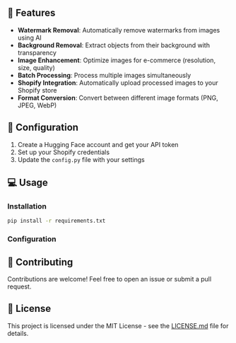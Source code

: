 ## 🎯 Features

- **Watermark Removal**: Automatically remove watermarks from images using AI
- **Background Removal**: Extract objects from their background with transparency
- **Image Enhancement**: Optimize images for e-commerce (resolution, size, quality)
- **Batch Processing**: Process multiple images simultaneously
- **Shopify Integration**: Automatically upload processed images to your Shopify store
- **Format Conversion**: Convert between different image formats (PNG, JPEG, WebP)

## 📝 Configuration

1. Create a Hugging Face account and get your API token
2. Set up your Shopify credentials
3. Update the `config.py` file with your settings

## 💻 Usage

### Installation

```bash
pip install -r requirements.txt
```

### Configuration


## 🤝 Contributing

Contributions are welcome! Feel free to open an issue or submit a pull request.

## 📄 License

This project is licensed under the MIT License - see the [LICENSE.md](LICENSE.md) file for details.
